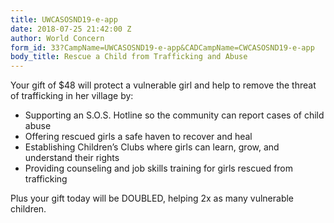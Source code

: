```yaml
---
title: UWCASOSND19-e-app
date: 2018-07-25 21:42:00 Z
author: World Concern
form_id: 33?CampName=UWCASOSND19-e-app&CADCampName=CWCASOSND19-e-app
body_title: Rescue a Child from Trafficking and Abuse
---
```


Your gift of $48 will protect a vulnerable girl and help to remove the threat of trafficking in her village by:

* Supporting an S.O.S. Hotline so the community can report cases of child abuse
* Offering rescued girls a safe haven to recover and heal
* Establishing Children’s Clubs where girls can learn, grow, and understand their rights
* Providing counseling and job skills training for girls rescued from trafficking

Plus your gift today will be DOUBLED, helping 2x as many vulnerable children.

